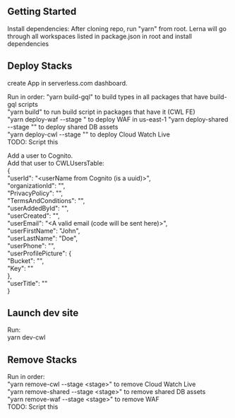 ## Getting Started

Install dependencies: After cloning repo, run "yarn" from root. Lerna will go through all workspaces listed in package.json in root and install dependencies  

## Deploy Stacks

create App in serverless.com dashboard.  
  
Run in order: 
  "yarn build-gql" to build types in all packages that have build-gql scripts  
  "yarn build" to run build script in packages that have it (CWL FE)  
  "yarn deploy-waf --stage <stage>" to deploy WAF in us-east-1 
  "yarn deploy-shared --stage <stage>"" to deploy shared DB assets  
  "yarn deploy-cwl --stage <stage>"" to deploy Cloud Watch Live  
  TODO: Script this  
    
  Add a user to Cognito.  
  Add that user to CWLUsersTable:  
  {  
 "userId": "&lt;userName from Cognito (is a uuid)&gt;",  
 "organizationId": "",  
 "PrivacyPolicy": "",  
 "TermsAndConditions": "",  
 "userAddedById": "",  
 "userCreated": "",  
 "userEmail": "&lt;A valid email (code will be sent here)&gt;",  
 "userFirstName": "John",  
 "userLastName": "Doe",  
 "userPhone": "",  
 "userProfilePicture": {  
  "Bucket": "",  
  "Key": ""  
 },  
 "userTitle": ""  
}  
   
## Launch dev site  
Run:  
  yarn dev-cwl  
  
## Remove Stacks  
  Run in order:  
    "yarn remove-cwl --stage &lt;stage&gt;" to remove Cloud Watch Live  
    "yarn remove-shared --stage &lt;stage&gt;" to remove shared DB assets  
    "yarn remove-waf --stage &lt;stage&gt;" to remove WAF  
    TODO: Script this  
    

